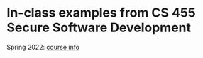 # In-class examples from CS 455 Secure Software Development

Spring 2022: [course info](https://cs.ccsu.edu/~stan/classes/CS455/CS455-SP22.html)